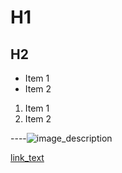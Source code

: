 # H1
<!-- <- TSPunctSpecial -->

## H2
<!-- <- TSPunctSpecial -->

- Item 1
- Item 2
<!-- <- TSPunctSpecial -->

1. Item 1
2. Item 2
<!-- <- TSPunctSpecial -->

----![image_description](https://example.com/image.jpg "awesome image title")
<!--  ^ TSTextReference                                                   -->
<!--                              ^ TSURI                                 -->
<!--                                                          ^ TSLiteral -->
<!--^ TSPunctDelimiter                                                    -->
<!-- ^ TSPunctDelimiter                                                   -->
<!--                                                                      //TODO: currently disabled TSPunctDelimiter -->

[link_text](#local_reference "link go brr...")
<!-- ^ TSTextReference                                                    --> 
<!--                 ^ TSURI                                              -->
<!--                            ^ TSLiteral                               -->
<!-- <- TSPunctDelimiter                                                  -->
<!--                                         //TODO: currently disabled TSPunctDelimiter           -->
